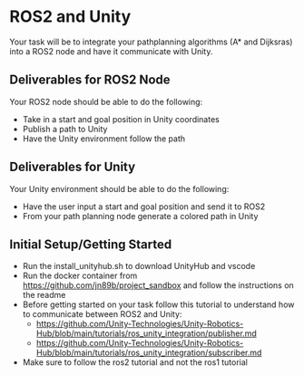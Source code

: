 # ROS2 and Unity
Your task will be to integrate your pathplanning algorithms (A* and Dijksras) into a ROS2 node and have it communicate with Unity.

## Deliverables for ROS2 Node
Your ROS2 node should be able to do the following:
- Take in a start and goal position in Unity coordinates
- Publish a path to Unity
- Have the Unity environment follow the path

## Deliverables for Unity
Your Unity environment should be able to do the following:
- Have the user input a start and goal position and send it to ROS2
- From your path planning node generate a colored path in Unity


## Initial Setup/Getting Started
- Run the install_unityhub.sh to download UnityHub and vscode
- Run the docker container from https://github.com/jn89b/project_sandbox and follow the instructions on the readme
- Before getting started on your task follow this tutorial to understand how to communicate between ROS2 and Unity:
    - https://github.com/Unity-Technologies/Unity-Robotics-Hub/blob/main/tutorials/ros_unity_integration/publisher.md
    - https://github.com/Unity-Technologies/Unity-Robotics-Hub/blob/main/tutorials/ros_unity_integration/subscriber.md
- Make sure to follow the ros2 tutorial and not the ros1 tutorial
